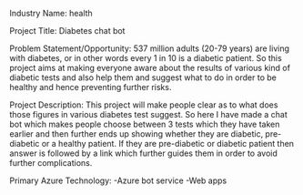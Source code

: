 Industry Name:
health

Project Title:
Diabetes chat bot

Problem Statement/Opportunity:
537 million adults (20-79 years) are living with diabetes, or in other words every 1 in 10 is a diabetic patient. So this project aims at making everyone aware about the results of various kind of diabetic tests and also help them and suggest what to do in order to be healthy and hence preventing further risks. 

Project Description:
This project will make people clear as to what does those figures in various diabetes test suggest. So here I have made a chat bot which makes people choose between 3 tests which they have taken earlier and then further ends up showing whether they are diabetic, pre-diabetic or a healthy patient. If they are pre-diabetic or diabetic patient then answer is followed by a link which further guides them in order to avoid further complications.

Primary Azure Technology:
-Azure bot service
-Web apps

